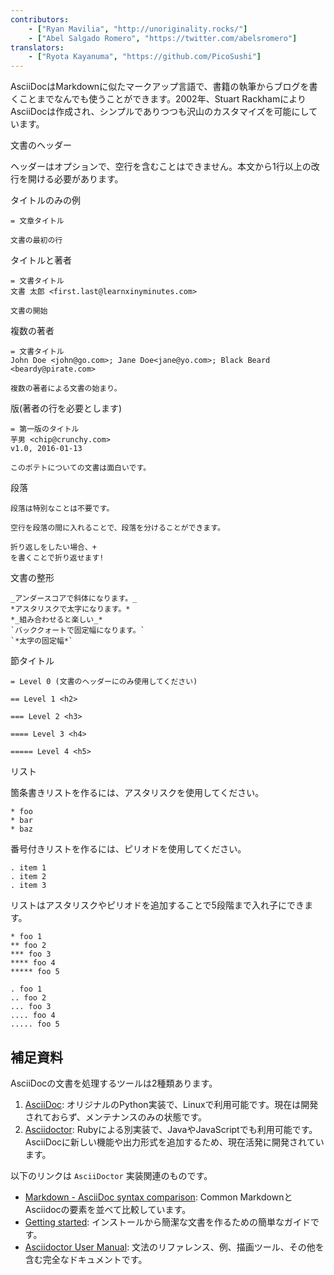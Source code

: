 ```yaml
---
contributors:
    - ["Ryan Mavilia", "http://unoriginality.rocks/"]
    - ["Abel Salgado Romero", "https://twitter.com/abelsromero"]
translators:
    - ["Ryota Kayanuma", "https://github.com/PicoSushi"]
---
```


AsciiDocはMarkdownに似たマークアップ言語で、書籍の執筆からブログを書くことまでなんでも使うことができます。2002年、Stuart RackhamによりAsciiDocは作成され、シンプルでありつつも沢山のカスタマイズを可能にしています。

文書のヘッダー

ヘッダーはオプションで、空行を含むことはできません。本文から1行以上の改行を開ける必要があります。

タイトルのみの例

```
= 文章タイトル

文書の最初の行
```

タイトルと著者

```
= 文書タイトル
文書 太郎 <first.last@learnxinyminutes.com>

文書の開始
```

複数の著者

```
= 文書タイトル
John Doe <john@go.com>; Jane Doe<jane@yo.com>; Black Beard <beardy@pirate.com>

複数の著者による文書の始まり。
```

版(著者の行を必要とします)

```
= 第一版のタイトル
芋男 <chip@crunchy.com>
v1.0, 2016-01-13

このポテトについての文書は面白いです。
```

段落

```
段落は特別なことは不要です。

空行を段落の間に入れることで、段落を分けることができます。

折り返しをしたい場合、+
を書くことで折り返せます!
```

文書の整形

```
_アンダースコアで斜体になります。_
*アスタリスクで太字になります。*
*_組み合わせると楽しい_*
`バッククォートで固定幅になります。`
`*太字の固定幅*`
```

節タイトル

```
= Level 0 (文書のヘッダーにのみ使用してください)

== Level 1 <h2>

=== Level 2 <h3>

==== Level 3 <h4>

===== Level 4 <h5>
```

リスト

箇条書きリストを作るには、アスタリスクを使用してください。

```
* foo
* bar
* baz
```

番号付きリストを作るには、ピリオドを使用してください。

```
. item 1
. item 2
. item 3
```

リストはアスタリスクやピリオドを追加することで5段階まで入れ子にできます。

```
* foo 1
** foo 2
*** foo 3
**** foo 4
***** foo 5

. foo 1
.. foo 2
... foo 3
.... foo 4
..... foo 5
```

## 補足資料

AsciiDocの文書を処理するツールは2種類あります。

1. [AsciiDoc](http://asciidoc.org/): オリジナルのPython実装で、Linuxで利用可能です。現在は開発されておらず、メンテナンスのみの状態です。
2. [Asciidoctor](http://asciidoctor.org/): Rubyによる別実装で、JavaやJavaScriptでも利用可能です。AsciiDocに新しい機能や出力形式を追加するため、現在活発に開発されています。

以下のリンクは `AsciiDoctor` 実装関連のものです。

* [Markdown - AsciiDoc syntax comparison](http://asciidoctor.org/docs/user-manual/#comparison-by-example): Common MarkdownとAsciidocの要素を並べて比較しています。
* [Getting started](http://asciidoctor.org/docs/#get-started-with-asciidoctor): インストールから簡潔な文書を作るための簡単なガイドです。
* [Asciidoctor User Manual](http://asciidoctor.org/docs/user-manual/): 文法のリファレンス、例、描画ツール、その他を含む完全なドキュメントです。
